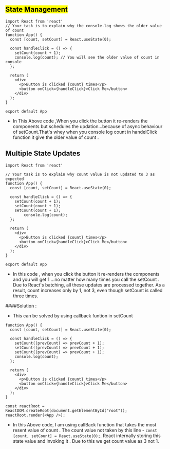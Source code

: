 ## <mark> State Management

```
import React from 'react'
// Your task is to explain why the console.log shows the older value of count
function App() {
  const [count, setCount] = React.useState(0);

  const handleClick = () => {
    setCount(count + 1);
    console.log(count); // You will see the older value of count in console
  };

  return (
    <div>
      <p>Button is clicked {count} times</p>
      <button onClick={handleClick}>Click Me</button>
    </div>
  );
}

export default App
```

- In This Above code ,When you click the button it re-renders the components but schedules the updation...because of async behaviour of setCount.That's whey when you console log count in handelClick function it give the older value of count .

## Multiple State Updates

```
import React from 'react'

// Your task is to explain why count value is not updated to 3 as expected
function App() {
  const [count, setCount] = React.useState(0);

  const handleClick = () => {
    setCount(count + 1);
    setCount(count + 1);
    setCount(count + 1);
		console.log(count);
  };

  return (
    <div>
      <p>Button is clicked {count} times</p>
      <button onClick={handleClick}>Click Me</button>
    </div>
  );
}

export default App
```
- In this code , when you click the button it re-renders the components and you will get 1 ...no matter how many times you call the setCount . Due to React's batching, all these updates are processed together. As a result, count increases only by 1, not 3, even though setCount is called three times.

####Solution :
- This can be solved by using callback funtion in setCount 
```
function App() {
  const [count, setCount] = React.useState(0);

  const handleClick = () => {
    setCount((prevCount) => prevCount + 1);
    setCount((prevCount) => prevCount + 1);
    setCount((prevCount) => prevCount + 1);
    console.log(count);
  };

  return (
    <div>
      <p>Button is clicked {count} times</p>
      <button onClick={handleClick}>Click Me</button>
    </div>
  );
}

const reactRoot = ReactDOM.createRoot(document.getElementById("root"));
reactRoot.render(<App />);
```

- In this Above code, I am using callBack function that takes the most resent value of count . The count value not taken by this line - `const [count, setCount] = React.useState(0);`. React internally storing this state value and invoking it . Due to this we get count value as 3 not 1.